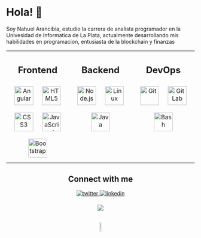 # Hola! 👋
<p>
Soy Nahuel Arancibia, estudio la carrera de analista programador en la Univesidad de Informatica de La Plata, actualmente desarrollando mis habilidades en programacion, entusiasta de la blockchain y finanzas

</p>



<table align="center"><tr><td valign="top" width="33%">
<h2 align="center" >Frontend </h2> 
<div align="center">  
  <img style="margin: 10px" src="https://profilinator.rishav.dev/skills-assets/angularjs-original.svg" alt="Angular" height="50" />  
  <img style="margin: 10px" src="https://profilinator.rishav.dev/skills-assets/html5-original-wordmark.svg" alt="HTML5" height="50" />  
  <img style="margin: 10px" src="https://profilinator.rishav.dev/skills-assets/css3-original-wordmark.svg" alt="CSS3" height="50" />  
  <img style="margin: 10px" src="https://profilinator.rishav.dev/skills-assets/javascript-original.svg" alt="JavaScript" height="50" />  
  <img style="margin: 10px" src="https://profilinator.rishav.dev/skills-assets/bootstrap-plain.svg" alt="Bootstrap" height="50" />
 
</div>
</td><td valign="top" width="33%">
  
  
<h2 align="center" >Backend </h2> 
<div align="center">  
  <img style="margin: 10px" src="https://profilinator.rishav.dev/skills-assets/nodejs-original-wordmark.svg" alt="Node.js" height="50" />   
  <img style="margin: 10px" src="https://profilinator.rishav.dev/skills-assets/linux-original.svg" alt="Linux" height="50" />  
  <img style="margin: 10px" src="https://profilinator.rishav.dev/skills-assets/java-original-wordmark.svg" alt="Java" height="50" />  
</div>
</td><td valign="top" width="33%">
  
<h2 align="center" >DevOps </h2>  
<div align="center">  
  <img style="margin: 10px" src="https://profilinator.rishav.dev/skills-assets/git-scm-icon.svg" alt="Git" height="50" />  
  <img style="margin: 10px" src="https://profilinator.rishav.dev/skills-assets/gitlab.svg" alt="GitLab" height="50" />  
  <img style="margin: 10px" src="https://profilinator.rishav.dev/skills-assets/gnu_bash-icon.svg" alt="Bash" height="50" />   
</div>
</td></tr></table>

  
<h2 align="center" >Connect with me </h2> 
<div align="center">
  <a href="https://twitter.com/iamrishavanand" target="_blank">
  <img src=https://img.shields.io/badge/twitter-%2300acee.svg?&style=for-the-badge&logo=twitter&logoColor=white alt=twitter style="margin-bottom: 5px;" />
  </a>
  <a href="https://linkedin.com/in/sarasara21dasd1as" target="_blank">
  <img src=https://img.shields.io/badge/linkedin-%231E77B5.svg?&style=for-the-badge&logo=linkedin&logoColor=white alt=linkedin style="margin-bottom: 5px;" />
  </a>  
</div> 
<br>
<div align="center"><img src="https://github-readme-stats.vercel.app/api?username=nahuelArn&show_icons=true&count_private=true&hide_border=true" align="center" /></div>  

<br>
<p align="center">
  <img src= "https://media0.giphy.com/media/CBuiG6DUCrZwXaAr5S/giphy.webp?cid=dda24d507bd759b983eb79d8a5e67cdb2b12d838bfb9dc3f&rid=giphy.webp&ct=s" autoplay width="8%" height= "8%"/>
<!--   <img src= "https://media4.giphy.com/media/8N6KVgh56bz74pxlQa/giphy.webp?cid=dda24d503e732c4639fca9ec5a1938972a3db4c9b88cb850&rid=giphy.webp&ct=g" autoplay width="12%" height= "12%" autoplay loop /> -->
  <img src="https://media1.giphy.com/media/mYPi9dLobwN9LDuEtj/200w.webp?cid=dda24d5081e522144ff036caffac1c801f390987387e98e7&rid=200w.webp&ct=g" width="100%" height="3px"/>

</p>
